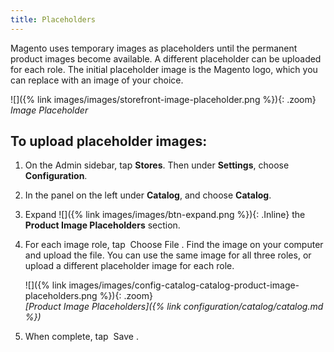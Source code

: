 ```yaml
---
title: Placeholders
---
```


Magento uses temporary images as placeholders until the permanent product images become available. A different placeholder can be uploaded for each role. The initial placeholder image is the Magento logo, which you can replace with an image of your choice.

![]({% link images/images/storefront-image-placeholder.png %}){: .zoom}
*Image Placeholder*

## To upload placeholder images:

1. On the Admin sidebar, tap **Stores**. Then under **Settings**, choose **Configuration**.

1. In the panel on the left under **Catalog**, and choose **Catalog**.

1. Expand ![]({% link images/images/btn-expand.png %}){: .Inline} the **Product Image Placeholders** section.

1. For each image role, tap <span class="btn"> Choose File </span>. Find the image on your computer and upload the file. You can use the same image for all three roles, or upload a different placeholder image for each role.

    ![]({% link images/images/config-catalog-catalog-product-image-placeholders.png %}){: .zoom}  
    *[Product Image Placeholders]({% link configuration/catalog/catalog.md %})*

1. When complete, tap <span class="btn"> Save </span>.
